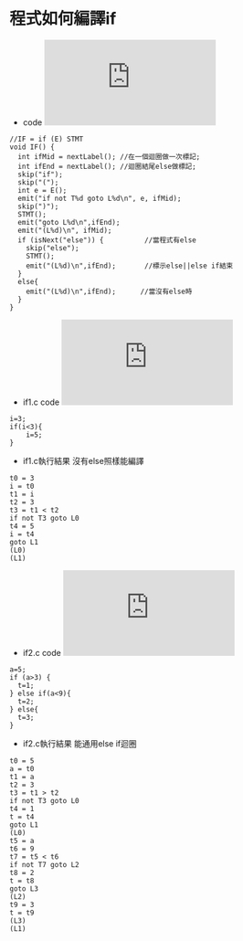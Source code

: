 # 程式如何編譯if
* code
![IF](https://github.com/brian891005/sp109b/blob/main/Note/Compiler/compiler.c)
```
//IF = if (E) STMT
void IF() {
  int ifMid = nextLabel(); //在一個迴圈做一次標記;
  int ifEnd = nextLabel(); //迴圈結尾else做標記;
  skip("if");
  skip("(");
  int e = E();
  emit("if not T%d goto L%d\n", e, ifMid);
  skip(")");
  STMT();
  emit("goto L%d\n",ifEnd);
  emit("(L%d)\n", ifMid);
  if (isNext("else")) {          //當程式有else
    skip("else");
    STMT();
    emit("(L%d)\n",ifEnd);       //標示else||else if結束
  }
  else{
    emit("(L%d)\n",ifEnd);      //當沒有else時
  }
}
```

* if1.c  code
![if1.c](https://github.com/brian891005/sp109b/blob/main/Note/Compiler/test/if1.c)
```
i=3;
if(i<3){
    i=5;
}
```

* if1.c執行結果 沒有else照樣能編譯

```
t0 = 3
i = t0
t1 = i
t2 = 3
t3 = t1 < t2
if not T3 goto L0
t4 = 5
i = t4
goto L1
(L0)
(L1)
```

* if2.c code
![if2.c](https://github.com/brian891005/sp109b/blob/main/Note/Compiler/test/if2.c)
```
a=5;
if (a>3) {
  t=1;
} else if(a<9){
  t=2;
} else{
  t=3;
}
```

* if2.c執行結果  能通用else if迴圈
```
t0 = 5
a = t0
t1 = a
t2 = 3
t3 = t1 > t2
if not T3 goto L0
t4 = 1
t = t4
goto L1
(L0)
t5 = a
t6 = 9
t7 = t5 < t6
if not T7 goto L2
t8 = 2
t = t8
goto L3
(L2)
t9 = 3
t = t9
(L3)
(L1)
```

